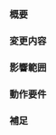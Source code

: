 ### 概要
<!-- 変更の目的 もしくは 関連する Issue 番号 -->

### 変更内容
<!-- ビューの変更がある場合はスクショによる比較などがあるとわかりやすい -->

### 影響範囲
<!-- この関数を変更したのでこの機能にも影響がある、など -->

### 動作要件
<!-- 動作に必要な 環境変数 / 依存関係 / DBの更新 など -->

### 補足
<!-- レビューをする際に見てほしい点、ローカル環境で試す際の注意点、など -->
